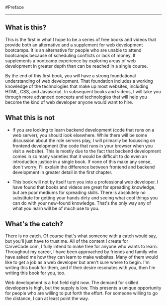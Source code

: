 #Preface

---

## What is this?

This is the first in what I hope to be a series of free books and videos that provide both an alternative and a supplement for web development bootcamps. It is an alternative for people who are unable to attend bootcamps because of scheduling conflicts or lack of money. It supplements a bootcamp experience by exploring areas of web development in greater depth than can be reached in a single course.

By the end of this first book, you will have a strong foundational understanding of web development. That foundation includes a working knowledge of the technologies that make up most websites, including HTML, CSS, and Javascript. In subsequent books and videos, I will take you through more advanced concepts and technologies that will help you become the kind of web developer anyone would want to hire.

## What this is not

* If you are looking to learn backend development \(code that runs on a web server\), you should look elsewhere. While there will be some discussion about the role servers play, I will primarily be focussing on frontend development \(the code that runs in your browser when you visit a website\). This is mostly due to the fact that backend development comes in so many varieties that it would be difficult to do even an introduction justice in a single book. If none of this make any sense, don't worry; I'll explain the difference between frontend and backend development in greater detail in the first chapter.

* This book will not by itself turn you into a professional web developer. I have found that books and videos are great for spreading knowledge, but are poor mediums for spreading skills. There is absolutely no substitute for getting your hands dirty and seeing what cool things you can do with your new-found knowledge. That's the only way any of what you learn will be of much use to you.

## What's the catch?

There is no catch. Of course that's what someone with a catch would say, but you'll just have to trust me. All of the content I create for CarveCode.com, I fully intend to make free for anyone who wants to learn. Throughout my career, I have been approached by friends and family who have asked me how they can learn to make websites. Many of them would like to get a job as a web developer but aren't sure where to begin. I'm writing this book for them, and if their desire resonates with you, then I'm writing this book for you, too.

Web development is a hot field right now. The demand for skilled developers is high, but the supply is low. This presents a unique opportunity for people who are willing to put forth the effort. For someone willing to go the distance, I can at least point the way.

